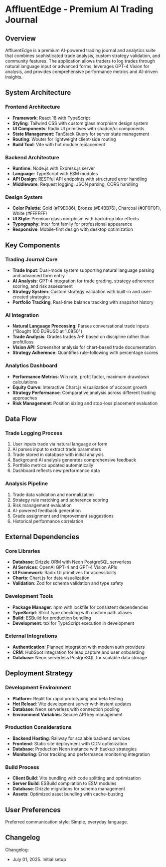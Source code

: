# AffluentEdge - Premium AI Trading Journal

## Overview

AffluentEdge is a premium AI-powered trading journal and analytics suite that combines sophisticated trade analysis, custom strategy validation, and community features. The application allows traders to log trades through natural language input or advanced forms, leverages GPT-4 Vision for analysis, and provides comprehensive performance metrics and AI-driven insights.

## System Architecture

### Frontend Architecture
- **Framework**: React 18 with TypeScript
- **Styling**: Tailwind CSS with custom glass morphism design system
- **UI Components**: Radix UI primitives with shadcn/ui components
- **State Management**: TanStack Query for server state management
- **Routing**: Wouter for lightweight client-side routing
- **Build Tool**: Vite with hot module replacement

### Backend Architecture
- **Runtime**: Node.js with Express.js server
- **Language**: TypeScript with ESM modules
- **API Design**: RESTful API endpoints with structured error handling
- **Middleware**: Request logging, JSON parsing, CORS handling

### Design System
- **Color Palette**: Gold (#F9E086), Bronze (#E4BB76), Charcoal (#0F0F0F), White (#FFFFFF)
- **UI Style**: Premium glass morphism with backdrop blur effects
- **Typography**: Inter font family for professional appearance
- **Responsive**: Mobile-first design with desktop optimization

## Key Components

### Trading Journal Core
- **Trade Input**: Dual-mode system supporting natural language parsing and advanced form entry
- **AI Analysis**: GPT-4 integration for trade grading, strategy adherence scoring, and risk assessment
- **Strategy System**: Custom strategy validation with built-in and user-created strategies
- **Portfolio Tracking**: Real-time balance tracking with snapshot history

### AI Integration
- **Natural Language Processing**: Parses conversational trade inputs ("Bought 100 EURUSD at 1.0850")
- **Trade Analysis**: Grades trades A-F based on discipline rather than profit/loss
- **Vision API**: Screenshot analysis for chart-based trade documentation
- **Strategy Adherence**: Quantifies rule-following with percentage scores

### Analytics Dashboard
- **Performance Metrics**: Win rate, profit factor, maximum drawdown calculations
- **Equity Curve**: Interactive Chart.js visualization of account growth
- **Strategy Performance**: Comparative analysis across different trading approaches
- **Risk Management**: Position sizing and stop-loss placement evaluation

## Data Flow

### Trade Logging Process
1. User inputs trade via natural language or form
2. AI parses input to extract trade parameters
3. Trade stored in database with initial analysis
4. Background AI analysis generates comprehensive feedback
5. Portfolio metrics updated automatically
6. Dashboard reflects new performance data

### Analysis Pipeline
1. Trade data validation and normalization
2. Strategy rule matching and adherence scoring
3. Risk management evaluation
4. AI-powered feedback generation
5. Grade assignment and improvement suggestions
6. Historical performance correlation

## External Dependencies

### Core Libraries
- **Database**: Drizzle ORM with Neon PostgreSQL serverless
- **AI Services**: OpenAI GPT-4 and GPT-4 Vision APIs
- **UI Framework**: Radix UI primitives for accessibility
- **Charts**: Chart.js for data visualization
- **Validation**: Zod for schema validation and type safety

### Development Tools
- **Package Manager**: npm with lockfile for consistent dependencies
- **TypeScript**: Strict type checking with custom path aliases
- **Build**: ESBuild for production bundling
- **Development**: tsx for TypeScript execution in development

### External Integrations
- **Authentication**: Planned integration with modern auth providers
- **CRM**: HubSpot integration for lead capture and user onboarding
- **Database**: Neon serverless PostgreSQL for scalable data storage

## Deployment Strategy

### Development Environment
- **Platform**: Replit for rapid prototyping and beta testing
- **Hot Reload**: Vite development server with instant updates
- **Database**: Neon serverless with connection pooling
- **Environment Variables**: Secure API key management

### Production Considerations
- **Backend Hosting**: Railway for scalable backend services
- **Frontend**: Static site deployment with CDN optimization
- **Database**: Production Neon instance with backup strategies
- **Monitoring**: Error tracking and performance monitoring integration

### Build Process
- **Client Build**: Vite bundling with code splitting and optimization
- **Server Build**: ESBuild compilation to ESM modules
- **Database**: Drizzle migrations for schema management
- **Assets**: Optimized asset bundling with cache-busting

## User Preferences

Preferred communication style: Simple, everyday language.

## Changelog

Changelog:
- July 01, 2025. Initial setup